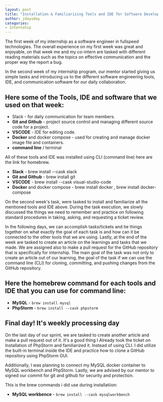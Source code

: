 ```yaml
---
layout: post
title: "Installation & Familiarizing Tools and IDE for Software Development"
author: jdayuday
categories:
- Internship
---
```


The first week of my internship as a software engineer in fullspeed technologies. The overall experience on my first week was great and enjoyable, on that week me and my co-intern are tasked with different reading materials such as the topics on effective communication and the proper way the report a bug.

In the second week of my internship program, our mentor started giving us simple tasks and introducing us to the different software engineering tools, IDE, and communication software for our daily collaboration.

## Here some of the Tools, IDE and software that we used on that week:

* Slack - for daily communication for team members.
* **Git and Github** - project source control and managing different source code for a project.
* **VSCODE** - IDE for editing code.
* **Docker** and docker compose - used for creating and manage docker image file and containers.
* **command line** / terminal

All of these tools and IDE was installed using CLI (command line) here are the link for homebrew.
* **Slack** - brew install --cask slack
* **Git and Github** - brew install git
* **VSCODE** - brew install --cask visual-studio-code
* **Docker** and docker compose - brew install docker , brew install docker-compose

On the second week's task, were tasked to install and familiarize all the mentioned tools and IDE above. During the task execution, we slowly discussed the things we need to remember and practice on following standard procedures in taking, asking, and requesting a ticket review.

In the following days, we can accomplish tasks/tickets and tie things together on what exactly the goal of each task is and how can it be connected to the other tools that we are using. Lastly, at the end of the week are tasked to create an article on the learnings and tasks that we made. We are assigned also to make a pull request for the GitHub repository that is specifically for internship. The main goal of the task was not only to create an article out of our learning, the goal of the task if we can use the command line (CLI) for cloning, committing, and pushing changes from the GitHub repository.

## Here the homebrew command for each tools and IDE that you can use for command line:
* **MySQL** - `brew install mysql`
* **PhpStorm** - `brew install --cask phpstorm`

## Final day! It's weekly processing day
On the last day of our sprint, we are tasked to create another article and make a pull request out of it. It's a good thing I Already took the ticket on Installation of PhpStorm and familiarized it. Instead of using CLI. I did utilize the built-in terminal inside the IDE and practice how to clone a GitHub repository using PhpStorm GUI.

Additionally, I was planning to connect my MySQL docker container to MySQL workbench and PhpStorm. Lastly, we are advised by our mentor to signed our commit for git and github for security and protection.

This is the brew commands i did use during installatiion:
* **MySQL workbence** - `brew install --cask mysqlworkbench`
